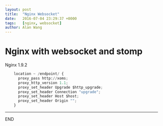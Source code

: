 ```yaml
---
layout: post
title:  "Nginx Websocket"
date:   2016-07-04 23:29:37 +0000
tags:   [nginx, websocket]
author: Alan Wang
---
```


# Nginx with websocket and stomp

Nginx 1.9.2

```python
    location ~ /endpoint/ {
      proxy_pass http://xoms;
      proxy_http_version 1.1;
      proxy_set_header Upgrade $http_upgrade;
      proxy_set_header Connection "upgrade";
      proxy_set_header Host $host;
      proxy_set_header Origin "";
    }
```

---
END